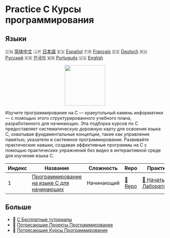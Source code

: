 # Practice C Курсы программирования

## Языки

🇨🇳 [简体中文](README_zh.md) 🇯🇵 [日本語](README_ja.md) 🇪🇸 [Español](README_es.md) 🇫🇷 [Français](README_fr.md) 🇩🇪 [Deutsch](README_de.md) 🇷🇺 [Русский](README_ru.md) 🇰🇷 [한국어](README_ko.md) 🇧🇷 [Português](README_pt.md) 🇺🇸 [English](README.md) 

<div align="center">
<img width="128px" src="https://file.labex.io/path/GAbMWgBPUOxV.png">
</div>

Изучите программирование на C — краеугольный камень информатики — с помощью этого структурированного учебного плана, разработанного для начинающих. Эта подборка курсов по C предоставляет систематическую дорожную карту для освоения языка C, охватывая фундаментальные концепции, такие как управление памятью, указатели и системное программирование. Развивайте практические навыки, создавая эффективные программы на C с помощью практических упражнений без видео в интерактивной среде для изучения языка C.

|   Индекс | Название                                                                                              | Сложность   | Repo                                                                 | Практика                                                                         |
|----------|-------------------------------------------------------------------------------------------------------|-------------|----------------------------------------------------------------------|----------------------------------------------------------------------------------|
|        1 | [Программирование на языке C для начинающих](https://labex.io/ru/courses/c-programming-for-beginners) | Начинающий  | [🔗 Repo](https://github.com/labex-labs/c-programming-for-beginners) | [🚀 Начать Лабораторию](https://labex.io/ru/courses/c-programming-for-beginners) |

## Больше

- 🔗 [C Бесплатные туториалы](https://github.com/labex-labs/c-free-tutorials)
- 🔗 [Потрясающие Проекты Программирования](https://github.com/labex-labs/awesome-programming-projects)
- 🔗 [Потрясающие Курсы Программирования](https://github.com/labex-labs/awesome-programming-courses)

